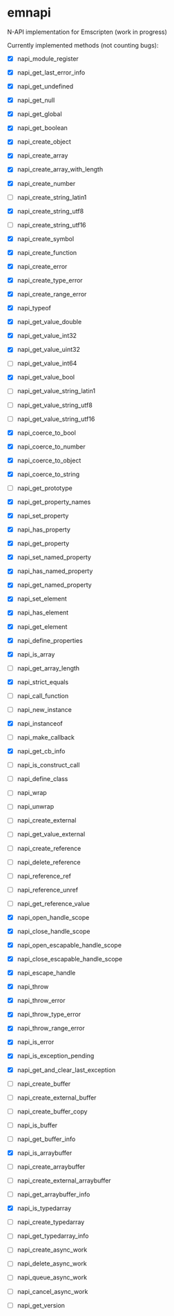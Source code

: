 # emnapi
N-API implementation for Emscripten (work in progress)

Currently implemented methods (not counting bugs):

 - [x] napi_module_register
 - [x] napi_get_last_error_info
 - [x] napi_get_undefined
 - [x] napi_get_null
 - [x] napi_get_global
 - [x] napi_get_boolean
 - [x] napi_create_object
 - [x] napi_create_array
 - [x] napi_create_array_with_length
 - [x] napi_create_number
 - [ ] napi_create_string_latin1
 - [x] napi_create_string_utf8
 - [ ] napi_create_string_utf16
 - [x] napi_create_symbol
 - [x] napi_create_function
 - [x] napi_create_error
 - [x] napi_create_type_error
 - [x] napi_create_range_error
 - [x] napi_typeof
 - [x] napi_get_value_double
 - [x] napi_get_value_int32
 - [x] napi_get_value_uint32
 - [ ] napi_get_value_int64
 - [x] napi_get_value_bool
 - [ ] napi_get_value_string_latin1
 - [ ] napi_get_value_string_utf8
 - [ ] napi_get_value_string_utf16
 - [x] napi_coerce_to_bool
 - [x] napi_coerce_to_number
 - [x] napi_coerce_to_object
 - [x] napi_coerce_to_string
 - [ ] napi_get_prototype
 - [x] napi_get_property_names
 - [x] napi_set_property
 - [x] napi_has_property
 - [x] napi_get_property
 - [x] napi_set_named_property
 - [x] napi_has_named_property
 - [x] napi_get_named_property
 - [x] napi_set_element
 - [x] napi_has_element
 - [x] napi_get_element
 - [x] napi_define_properties
 - [x] napi_is_array
 - [ ] napi_get_array_length
 - [x] napi_strict_equals
 - [ ] napi_call_function
 - [ ] napi_new_instance
 - [x] napi_instanceof
 - [ ] napi_make_callback
 - [x] napi_get_cb_info
 - [ ] napi_is_construct_call
 - [ ] napi_define_class
 - [ ] napi_wrap
 - [ ] napi_unwrap
 - [ ] napi_create_external
 - [ ] napi_get_value_external
 - [ ] napi_create_reference
 - [ ] napi_delete_reference
 - [ ] napi_reference_ref
 - [ ] napi_reference_unref
 - [ ] napi_get_reference_value
 - [x] napi_open_handle_scope
 - [x] napi_close_handle_scope
 - [x] napi_open_escapable_handle_scope
 - [x] napi_close_escapable_handle_scope
 - [x] napi_escape_handle
 - [x] napi_throw
 - [x] napi_throw_error
 - [x] napi_throw_type_error
 - [x] napi_throw_range_error
 - [x] napi_is_error
 - [x] napi_is_exception_pending
 - [x] napi_get_and_clear_last_exception
 - [ ] napi_create_buffer
 - [ ] napi_create_external_buffer
 - [ ] napi_create_buffer_copy
 - [ ] napi_is_buffer
 - [ ] napi_get_buffer_info
 - [x] napi_is_arraybuffer
 - [ ] napi_create_arraybuffer
 - [ ] napi_create_external_arraybuffer
 - [ ] napi_get_arraybuffer_info
 - [x] napi_is_typedarray
 - [ ] napi_create_typedarray
 - [ ] napi_get_typedarray_info
 - [ ] napi_create_async_work
 - [ ] napi_delete_async_work
 - [ ] napi_queue_async_work
 - [ ] napi_cancel_async_work
 - [ ] napi_get_version
 
